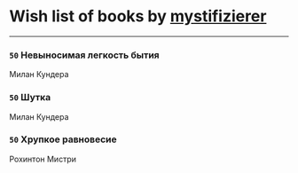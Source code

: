 # Wish list of books by [mystifizierer](https://plus.google.com/u/0/102801145163683583073/)
---

### `50` Невыносимая легкость бытия
Милан Кундера

### `50` Шутка
Милан Кундера

### `50` Хрупкое равновесие
Рохинтон Мистри

